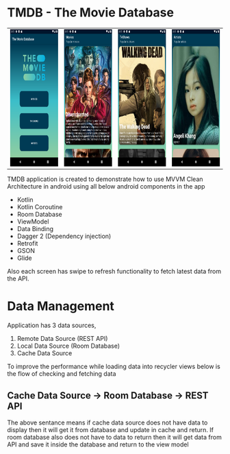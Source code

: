 # TMDB - The Movie Database
<table>
<tr>
  <td><img src='/Screenshots/Screenshot1.png' width="180" height="320"/></td>
  <td><img src='/Screenshots/Screenshot2.png' width="180" height="320"/></td>
  <td><img src='/Screenshots/Screenshot3.png' width="180" height="320"/></td>
  <td><img src='/Screenshots/Screenshot4.png' width="180" height="320"/></td>
</tr>
  </table>

TMDB application is created to demonstrate how to use MVVM Clean Architecture in android using all below android components in the app

* Kotlin
* Kotlin Coroutine
* Room Database
* ViewModel
* Data Binding
* Dagger 2 (Dependency injection)
* Retrofit
* GSON
* Glide

Also each screen has swipe to refresh functionality to fetch latest data from the API.

# Data Management

Application has 3 data sources,

1. Remote Data Source (REST API)
2. Local Data Source (Room Database)
3. Cache Data Source

To improve the performance while loading data into recycler views below is the flow of checking and fetching data

## Cache Data Source -> Room Database -> REST API

The above sentance means if cache data source does not have data to display then it will get it from database and update in cache and return. If room database also does not have to data to return then it will get data from API and save it inside the database and return to the view model

